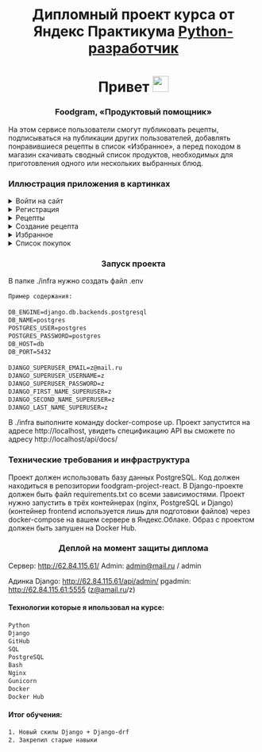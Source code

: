 <h1 align="center">Дипломный проект курса от Яндекс Практикума <a href='https://practicum.yandex.ru/backend-developer'>Python-разработчик</a></h1>

<h1 align="center">Привет </a> 
<img src="https://github.com/blackcater/blackcater/raw/main/images/Hi.gif" height="32" width="32"/></h1>
<h3 align="center">Foodgram, «Продуктовый помощник» </h3>
<p>
    На этом сервисе пользователи смогут публиковать рецепты, подписываться на публикации других пользователей, добавлять понравившиеся рецепты в список «Избранное», а перед походом в магазин скачивать сводный список продуктов, необходимых для приготовления одного или нескольких выбранных блюд.
</p>

<h3>Иллюстрация приложения в картинках </h3>

<details>
  <summary>Войти на сайт</summary>
  <img src="./info/login.png" name="image-name">
</details>
<details>
  <summary>Регистрация</summary>
  <img src="./info/signup.png" name="image-name">
</details>
<details>
  <summary>Рецепты</summary>
  <img src="./info/index.png" name="image-name">
</details>
<details>
  <summary>Создание рецепта</summary>
  <img src="./info/create_rec.png" name="image-name">
</details>
<details>
  <summary>Избранное</summary>
  <img src="./info/favorites.png" name="image-name">
</details>
<details>
  <summary>Список покупок</summary>
  <img src="./info/list_item.png" name="image-name">
</details>

<h3 align="center">Запуск проекта </h3>
<p>
  В папке ./infra нужно создать файл .env
    
    Пример содержания:    

    DB_ENGINE=django.db.backends.postgresql 
    DB_NAME=postgres 
    POSTGRES_USER=postgres
    POSTGRES_PASSWORD=postgres
    DB_HOST=db
    DB_PORT=5432 

    DJANGO_SUPERUSER_EMAIL=z@mail.ru
    DJANGO_SUPERUSER_USERNAME=z
    DJANGO_SUPERUSER_PASSWORD=z
    DJANGO_FIRST_NAME_SUPERUSER=z
    DJANGO_SECOND_NAME_SUPERUSER=z
    DJANGO_LAST_NAME_SUPERUSER=z
</p>
<p>
    В ./infra выполните команду docker-compose up.
    Проект запустится на адресе http://localhost, увидеть спецификацию API вы сможете по адресу http://localhost/api/docs/
</p>
<h3>Технические требования и инфраструктура </h3>
<p>
    Проект должен использовать базу данных PostgreSQL.
    Код должен находиться в репозитории foodgram-project-react.
    В Django-проекте должен быть файл requirements.txt со всеми зависимостями.
    Проект нужно запустить в трёх контейнерах (nginx, PostgreSQL и Django) (контейнер frontend используется лишь для подготовки файлов) через docker-compose на вашем сервере в Яндекс.Облаке. Образ с проектом должен быть запушен на Docker Hub.
</p>

<h3 align="center">Деплой на момент защиты диплома </h3>

Сервер: http://62.84.115.61/
Admin: admin@mail.ru / admin

Адинка Django: http://62.84.115.61/api/admin/
pgadmin: http://62.84.115.61:5555 (z@amail.ru/z)

#### Технологии которые я ипользовал на курсе:
    Python
    Django
    GitHub
    SQL
    PostgreSQL
    Bash
    Nginx
    Gunicorn
    Docker
    Docker Hub


#### Итог обучения:
    1. Новый скилы Django + Django-drf
    2. Закрепил старые навыки
